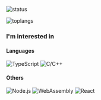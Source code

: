 

![status](https://github-readme-stats.vercel.app/api?username=lshqqytiger&show_icons=true)

![toplangs](https://github-readme-stats.vercel.app/api/top-langs/?username=lshqqytiger)

### I'm interested in

#### Languages

<img alt="TypeScript" src="https://img.shields.io/badge/${displayName}-%23${bgColor}.svg?style=flat-square&logo=${name}&logoColor=white"/>
<img alt="C/C++" src="https://img.shields.io/badge/${displayName}-%23${bgColor}.svg?style=flat-square&logo=${name}&logoColor=white"/>


#### Others

<img alt="Node.js" src="https://img.shields.io/badge/${displayName}-%23${bgColor}.svg?style=flat-square&logo=${name}&logoColor=white"/>
<img alt="WebAssembly" src="https://img.shields.io/badge/${displayName}-%23${bgColor}.svg?style=flat-square&logo=${name}&logoColor=white"/>
<img alt="React" src="https://img.shields.io/badge/${displayName}-%23${bgColor}.svg?style=flat-square&logo=${name}&logoColor=white"/>

